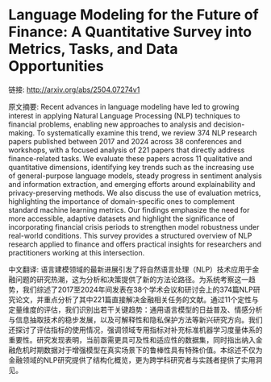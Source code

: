 # Language Modeling for the Future of Finance: A Quantitative Survey into Metrics, Tasks, and Data Opportunities

链接: http://arxiv.org/abs/2504.07274v1

原文摘要:
Recent advances in language modeling have led to growing interest in applying
Natural Language Processing (NLP) techniques to financial problems, enabling
new approaches to analysis and decision-making. To systematically examine this
trend, we review 374 NLP research papers published between 2017 and 2024 across
38 conferences and workshops, with a focused analysis of 221 papers that
directly address finance-related tasks. We evaluate these papers across 11
qualitative and quantitative dimensions, identifying key trends such as the
increasing use of general-purpose language models, steady progress in sentiment
analysis and information extraction, and emerging efforts around explainability
and privacy-preserving methods. We also discuss the use of evaluation metrics,
highlighting the importance of domain-specific ones to complement standard
machine learning metrics. Our findings emphasize the need for more accessible,
adaptive datasets and highlight the significance of incorporating financial
crisis periods to strengthen model robustness under real-world conditions. This
survey provides a structured overview of NLP research applied to finance and
offers practical insights for researchers and practitioners working at this
intersection.

中文翻译:
语言建模领域的最新进展引发了将自然语言处理（NLP）技术应用于金融问题的研究热潮，这为分析和决策提供了新的方法论路径。为系统考察这一趋势，我们综述了2017至2024年间发表在38个学术会议和研讨会上的374篇NLP研究论文，并重点分析了其中221篇直接解决金融相关任务的文献。通过11个定性与定量维度的评估，我们识别出若干关键趋势：通用语言模型的日益普及、情感分析与信息抽取技术的稳步发展，以及可解释性和隐私保护方法等新兴研究方向。我们还探讨了评估指标的使用情况，强调领域专用指标对补充标准机器学习度量体系的重要性。研究发现表明，当前亟需更具可及性和适应性的数据集，同时指出纳入金融危机时期数据对于增强模型在真实场景下的鲁棒性具有特殊价值。本综述不仅为金融领域的NLP研究提供了结构化概览，更为跨学科研究者与实践者提供了实用洞见。
